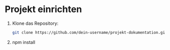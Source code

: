 # Projekt einrichten
1. Klone das Repository:
   ```bash
   git clone https://github.com/dein-username/projekt-dokumentation.git 
2. npm install
